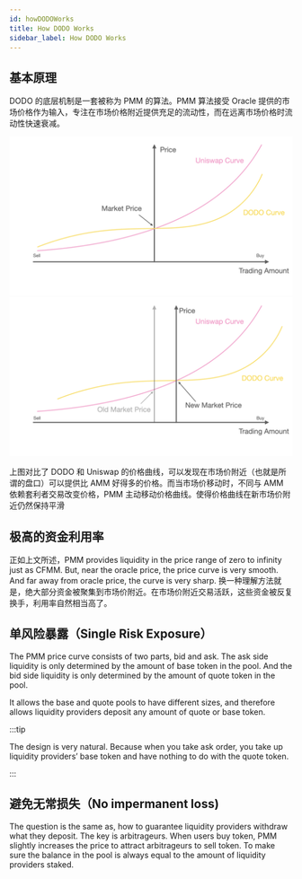 ```yaml
---
id: howDODOWorks
title: How DODO Works
sidebar_label: How DODO Works
---
```


## 基本原理

DODO 的底层机制是一套被称为 PMM 的算法。PMM 算法接受 Oracle 提供的市场价格作为输入，专注在市场价格附近提供充足的流动性，而在远离市场价格时流动性快速衰减。

![](./../static/img/dodo_curve.jpeg)
![](./../static/img/dodo_curve_move.jpeg)

上图对比了 DODO 和 Uniswap 的价格曲线，可以发现在市场价附近（也就是所谓的盘口）可以提供比 AMM 好得多的价格。而当市场价移动时，不同与 AMM 依赖套利者交易改变价格，PMM 主动移动价格曲线。使得价格曲线在新市场价附近仍然保持平滑

## 极高的资金利用率

正如上文所述，PMM provides liquidity in the price range of zero to infinity just as CFMM. But, near the oracle price, the price curve is very smooth. And far away from oracle price, the curve is very sharp. 换一种理解方法就是，绝大部分资金被聚集到市场价附近。在市场价附近交易活跃，这些资金被反复换手，利用率自然相当高了。

## 单风险暴露（Single Risk Exposure）

The PMM price curve consists of two parts, bid and ask. The ask side liquidity is only determined by the amount of base token in the pool. And the bid side liquidity is only determined by the amount of quote token in the pool.

It allows the base and quote pools to have different sizes, and therefore allows liquidity providers deposit any amount of quote or base token.

:::tip

The design is very natural. Because when you take ask order, you take up liquidity providers’ base token and have nothing to do with the quote token.

:::

## 避免无常损失（No impermanent loss)

The question is the same as, how to guarantee liquidity providers withdraw what they deposit. The key is arbitrageurs. When users buy token, PMM slightly increases the price to attract arbitrageurs to sell token. To make sure the balance in the pool is always equal to the amount of liquidity providers staked.
